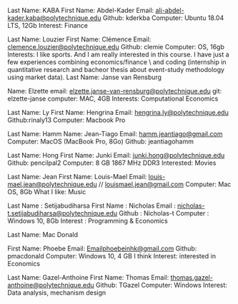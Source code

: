 Last Name: KABA 
First Name: Abdel-Kader
Email: ali-abdel-kader.kaba@polytechnique.edu
Github: kderkba
Computer: Ubuntu 18.04 LTS, 12Gb
Interest: Finance

Last Name: Louzier
First Name: Clémence
Email: clemence.louzier@polytechnique.edu
Github: clemie
Computer: OS, 16gb
Interests: I like sports. And I am really interested in this course. I have just a few experiences combining economics/finance  \\
and coding (internship in quantitative research and bacheor thesis about event-study methodology using market data). 
Last Name: Janse van Rensburg

Name: Elzette
email: elzette.janse-van-rensburg@polytechnique.edu
git: elzette-janse
computer: MAC, 4GB
Interests: Computational Economics 

Last Name: Ly
First Name: Hengrina
Email: hengrina.ly@polytechnique.edu
Github:rinaly13
Computer: Macbook Pro

Last Name: Hamm
Name: Jean-Tiago
Email: hamm.jeantiago@gmail.com
Computer: MacOS (MacBook Pro, 8Go)
Github: jeantiagohamm

Last Name: Hong
First Name: Junki 
Email: junki.hong@polytechnique.edu
Github: pencilpal2
Computer: 8 GB 1867 MHz DDR3
Interested: Movies 

Last Name: Jean
First Name: Louis-Mael
Email: louis-mael.jean@polytechnique.edu  // louismael.jean@gmail.com
Computer: Mac OS, 8Gb
What I like: Music

Last Name : Setijabudiharsa
First Name : Nicholas
Email : nicholas-t.setijabudiharsa@polytechnique.edu
Github : Nicholas-t
Computer : Windows 10, 8Gb
Interest : Programming & Economics

Last Name: Mac Donald

First Name: Phoebe
Email: Emailphoebeinhk@gmail.com
Github: pmacdonald
Computer: Windows 10, 4 GB I think
Interest: interested in Economics

Last Name: Gazel-Anthoine
First Name: Thomas
Email: thomas.gazel-anthoine@polytechnique.edu
Github: TGazel
Computer: Windows
Interest: Data analysis, mechanism design
